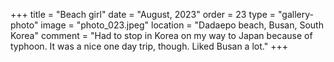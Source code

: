 +++
title = "Beach girl"
date = "August, 2023"
order = 23
type = "gallery-photo"
image = "photo_023.jpeg"
location = "Dadaepo beach, Busan, South Korea"
comment = "Had to stop in Korea on my way to Japan because of typhoon. It was a nice one day trip, though. Liked Busan a lot."
+++